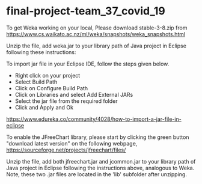 # final-project-team_37_covid_19

To get Weka working on your local, Please download stable-3-8.zip from https://www.cs.waikato.ac.nz/ml/weka/snapshots/weka_snapshots.html

Unzip the file, add weka.jar to your library path of Java project in Eclipse following these instructions:

To import jar file in your Eclipse IDE, follow the steps given below.
- Right click on your project
- Select Build Path
- Click on Configure Build Path
- Click on Libraries and select Add External JARs
- Select the jar file from the required folder
- Click and Apply and Ok

https://www.edureka.co/community/4028/how-to-import-a-jar-file-in-eclipse


To enable the JFreeChart library, please start by clicking the green button "download latest version" on the following webpage, https://sourceforge.net/projects/jfreechart/files/

Unzip the file, add both jfreechart.jar and jcommon.jar to your library path of Java project in Eclipse following the instructions above, analogous to Weka. Note, these two .jar files are located in the 'lib' subfolder after unzipping.  
